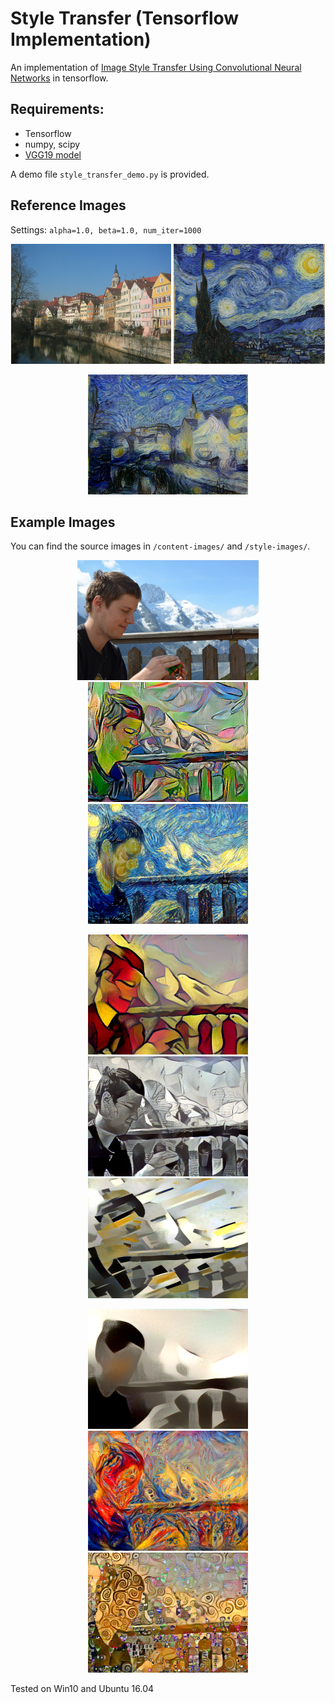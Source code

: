 # Style Transfer (Tensorflow Implementation)

An implementation of [Image Style Transfer Using Convolutional Neural Networks](https://www.cv-foundation.org/openaccess/content_cvpr_2016/papers/Gatys_Image_Style_Transfer_CVPR_2016_paper.pdf) in tensorflow.

## Requirements:
* Tensorflow
* numpy, scipy
* [VGG19 model](http://www.vlfeat.org/matconvnet/models/imagenet-vgg-verydeep-19.mat)

A demo file `style_transfer_demo.py` is provided.

## Reference Images
Settings: `alpha=1.0, beta=1.0, num_iter=1000`
<p align="center">
<img src="Images/Tuebingen_Neckarfront.jpg" height="192px">
<img src="Images/vangogh_starry_night.jpg" height="192px">
</p>

<p align="center">
<img src="Output/sample.png" height="192px">
</p>

## Example Images
You can find the source images in `/content-images/` and `/style-images/`.
<p align="center">
<img src="content-images/hans.jpg" height="192px">
<img src="example-images/hans5.png" height="192px">
<img src="example-images/hans6.png" height="192px">
</p>
<p align="center">
<img src="example-images/hans7.png" height="192px">
<img src="example-images/hans8.png" height="192px">
<img src="example-images/hans9.png" height="192px">
</p>
<p align="center">
<img src="example-images/hans10.png" height="192px">
<img src="example-images/hans11.png" height="192px">
<img src="example-images/hans12.png" height="192px">
</p>

Tested on Win10 and Ubuntu 16.04
